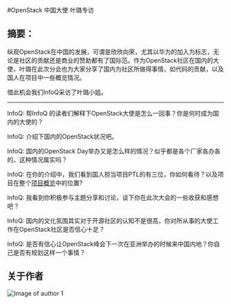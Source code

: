 #OpenStack 中国大使 叶璐专访 

## 摘要：

纵观OpenStack在中国的发展，可谓是欣欣向荣，尤其以华为的加入为标志，无论是社区的贡献还是商业的赞助都有了国际范。作为OpenStack社区在国内的大使，叶璐在此次分会也为大家分享了国内为社区所做得事情，如代码的贡献，以及国人在项目中一些概览情况。

借此机会我们InfoQ采访了叶璐小姐。


--------------------------------------------------


InfoQ: 帮InfoQ 的读者们解释下OpenStack大使是怎么一回事？你是何时成为国内的大使的？

>>




InfoQ: 介绍下国内的OpenStack状况吧。

>>



InfoQ: 国内的OpenStack Day举办又是怎么样的情况？似乎都是各个厂家各办各的，这种情况属实吗？
 
>>




InfoQ: 在你的介绍中，我们看到国人担当项目PTL的有三位，你如何看待？以及项目在整个[项目概览](https://www.openstack.org/software/project-navigator/)中的位置?
 
>>

InfoQ: 我看到你积极参与主题分享和讨论，谈下你在此次大会的一些收获和感想吧？

>>


InfoQ: 国内的文化氛围其实对于开源社区的认知不是很高，你对所从事的大使工作在OpenStack社区是否信心十足？

>>

InfoQ: 是否有信心让OpenStack峰会下一次在亚洲举办的时候来中国内地？你自己是否有规划这样一个事情？

>>

## 关于作者
![Image of author 1]()



